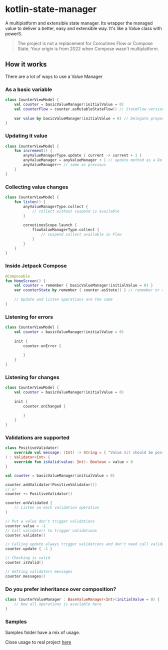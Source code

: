 # kotlin-state-manager
A multiplatform and extensible state manager. Its wrapper the managed value to deliver a better, easy and extensible way. It's like a Value class with powerS.

> The project is not a replacement for Coroutines Flow or Compose State. Your origin is from 2022 when Compose wasn't multiplatform.

## How it works
There are a lot of ways to use a Value Manager

### As a basic variable
```kotlin
class CounterViewModel {
    val counter = basicValueManager(initialValue = 0)
    val counterFlow = counter.asMutableStateFlow() // StateFlow version
    
    var value by basicValueManager(initialValue = 0) // Delegate property version available
}
```

### Updating it value
```kotlin
class CounterViewModel {
    fun increment() {
        anyValueManagerType.update { current -> current + 1 }
        anyValueManager = anyValueManager + 1 // update method as a Delegate property
        anyValueManager++ // same as previous
    }
}
```

### Collecting value changes
```kotlin
class CounterViewModel {
    fun listen() {
        anyValueManagerType.collect {
            // collect without suspend is available
        }
        
        coroutinesScope.launch {
            flowValueManagerType.collect {
                // suspend collect available in Flow
            }
        }
    }
}
```

### Inside Jetpack Compose
```kotlin
@Composable
fun HomeScreen() {
    val counter = remember { basicValueManager(initialValue = 0) }
    var counterState by remember { counter.asState() } // remember or rememberSaveable are available
    
    // Update and listen operations are the same
}
```

### Listening for errors
```kotlin
class CounterViewModel {
    val counter = basicValueManager(initialValue = 0)
    
    init {
        counter.onError {
            
        }
    }
}
```

### Listening for changes
```kotlin
class CounterViewModel {
    val counter = basicValueManager(initialValue = 0)
    
    init {
        counter.onChanged {
            
        }
    }
}
```

### Validations are supported
```kotlin
class PositiveValidator(
    override val message: (Int) -> String = { "Value $it should be positive" }
) : Validator<Int> {
    override fun isValid(value: Int): Boolean = value > 0
}

val counter = basicValueManager(initialValue = 0)

counter.addValidator(PositiveValidator())
// or
counter += PositiveValidator()

counter.onValidated {
    // Listen on each validation operation
}

// Put a value don't trigger validations
counter.value = -1
// Call validate() to trigger validations
counter.validate()

// Calling update always trigger validations and don't need call validate()
counter.update { -1 }

// Checking is valid
counter.isValid()

// Getting validators messages
counter.messages()
```

### Do you prefer inheritance over composition?

```kotlin
class CounterValueManager : BaseValueManager<Int>(initialValue = 0) {
    // Now all operations is available here
}
```

### Samples

Samples folder have a mix of usage.

Close usage to real project [here](https://github.com/programadorthi/full-stack-kotlin/blob/main/domain-model/interactors/src/commonMain/kotlin/dev/programadorthi/full/stack/interactors/user/LoginInteractor.kt)
